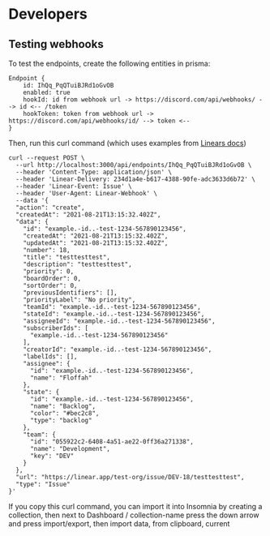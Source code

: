 # Developers

## Testing webhooks

To test the endpoints, create the following entities in prisma:

```
Endpoint {
    id: IhQq_PqQTuiBJRd1oGvOB
    enabled: true
    hookId: id from webhook url -> https://discord.com/api/webhooks/ --> id <-- /token
    hookToken: token from webhook url -> https://discord.com/api/webhooks/id/ --> token <--
}
```

Then, run this curl command (which uses examples from [Linears docs](https://developers.linear.app/docs/graphql/webhooks#how-does-a-webhook-work))

```shell
curl --request POST \
  --url http://localhost:3000/api/endpoints/IhQq_PqQTuiBJRd1oGvOB \
  --header 'Content-Type: application/json' \
  --header 'Linear-Delivery: 234d1a4e-b617-4388-90fe-adc3633d6b72' \
  --header 'Linear-Event: Issue' \
  --header 'User-Agent: Linear-Webhook' \
  --data '{
  "action": "create",
  "createdAt": "2021-08-21T13:15:32.402Z",
  "data": {
    "id": "example.-id..-test-1234-567890123456",
    "createdAt": "2021-08-21T13:15:32.402Z",
    "updatedAt": "2021-08-21T13:15:32.402Z",
    "number": 18,
    "title": "testtesttest",
    "description": "testtesttest",
    "priority": 0,
    "boardOrder": 0,
    "sortOrder": 0,
    "previousIdentifiers": [],
    "priorityLabel": "No priority",
    "teamId": "example.-id..-test-1234-567890123456",
    "stateId": "example.-id..-test-1234-567890123456",
    "assigneeId": "example.-id..-test-1234-567890123456",
    "subscriberIds": [
      "example.-id..-test-1234-567890123456"
    ],
    "creatorId": "example.-id..-test-1234-567890123456",
    "labelIds": [],
    "assignee": {
      "id": "example.-id..-test-1234-567890123456",
      "name": "Floffah"
    },
    "state": {
      "id": "example.-id..-test-1234-567890123456",
      "name": "Backlog",
      "color": "#bec2c8",
      "type": "backlog"
    },
    "team": {
      "id": "055922c2-6408-4a51-ae22-0ff36a271338",
      "name": "Development",
      "key": "DEV"
    }
  },
  "url": "https://linear.app/test-org/issue/DEV-18/testtesttest",
  "type": "Issue"
}'
```

If you copy this curl command, you can import it into Insomnia by creating a collection, then 
next to Dashboard / collection-name press the down arrow and press import/export, then import 
data, from clipboard, current
